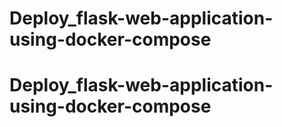 # Deploy_flask-web-application-using-docker-compose
# Deploy_flask-web-application-using-docker-compose
